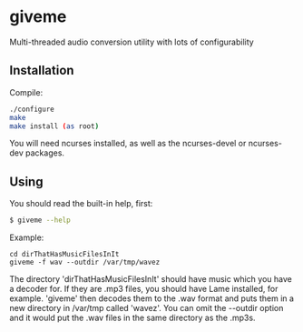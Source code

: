 giveme
======

Multi-threaded audio conversion utility with lots of configurability

Installation
------------
Compile:

```bash
./configure
make
make install (as root)
```

You will need ncurses installed, as well as the ncurses-devel or ncurses-dev packages.

Using
-----

You should read the built-in help, first:

```bash
$ giveme --help
```

Example:

    cd dirThatHasMusicFilesInIt
    giveme -f wav --outdir /var/tmp/wavez

The directory 'dirThatHasMusicFilesInIt' should have music
which you have a decoder for. If they are .mp3 files, you
should have Lame installed, for example. 'giveme' then
decodes them to the .wav format and puts them in a new
directory in /var/tmp called 'wavez'. You can omit the 
--outdir option and it would put the .wav files in the same
directory as the .mp3s.
